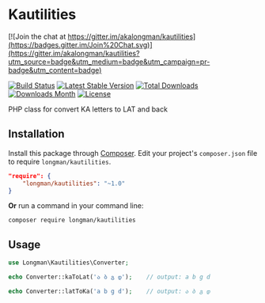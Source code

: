 # Kautilities

[![Join the chat at https://gitter.im/akalongman/kautilities](https://badges.gitter.im/Join%20Chat.svg)](https://gitter.im/akalongman/kautilities?utm_source=badge&utm_medium=badge&utm_campaign=pr-badge&utm_content=badge)

[![Build Status](https://travis-ci.org/akalongman/kautilities.svg?branch=master)](https://travis-ci.org/akalongman/kautilities)
[![Latest Stable Version](https://img.shields.io/packagist/v/Longman/Kautilities.svg)](https://packagist.org/packages/longman/kautilities)
[![Total Downloads](https://img.shields.io/packagist/dt/Longman/Kautilities.svg)](https://packagist.org/packages/longman/kautilities)
[![Downloads Month](https://img.shields.io/packagist/dm/Longman/Kautilities.svg)](https://packagist.org/packages/longman/kautilities)
[![License](https://img.shields.io/packagist/l/Longman/Kautilities.svg)](https://packagist.org/packages/stichoza/longman/kautilities)


PHP class for convert KA letters to LAT and back


## Installation

Install this package through [Composer](https://getcomposer.org/). Edit your project's `composer.json` file to require `longman/kautilities`.

```json
"require": {
    "longman/kautilities": "~1.0"
}
```

**Or** run a command in your command line:

```
composer require longman/kautilities
```

## Usage

```php
use Longman\Kautilities\Converter;

echo Converter::kaToLat('ა ბ გ დ');    // output: a b g d

echo Converter::latToKa('a b g d');    // output: ა ბ გ დ


```
